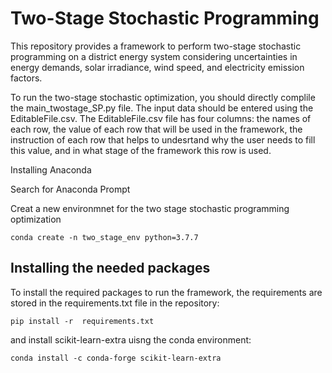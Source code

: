 # Two-Stage Stochastic Programming
This repository provides a framework to perform two-stage stochastic programming on a district energy system considering uncertainties in energy demands, solar irradiance, wind speed, and electricity emission factors.

To run the two-stage stochastic optimization, you should directly complile the main_twostage_SP.py file. The input data should be entered using the EditableFile.csv. The EditableFile.csv file has four columns: the names of each row, the value of each row that will be used in the framework, the instruction of each row that helps to undesrtand why the user needs to fill this value, and in what stage of the framework this row is used.

Installing Anaconda

Search for Anaconda Prompt

Creat a new environmnet for the two stage stochastic programming optimization
```
conda create -n two_stage_env python=3.7.7
```
## Installing the needed packages
To install the required packages to run the framework, the requirements are stored in the requirements.txt file in the repository:
```
pip install -r  requirements.txt
```
and install scikit-learn-extra uisng the conda environment:
```
conda install -c conda-forge scikit-learn-extra
```
